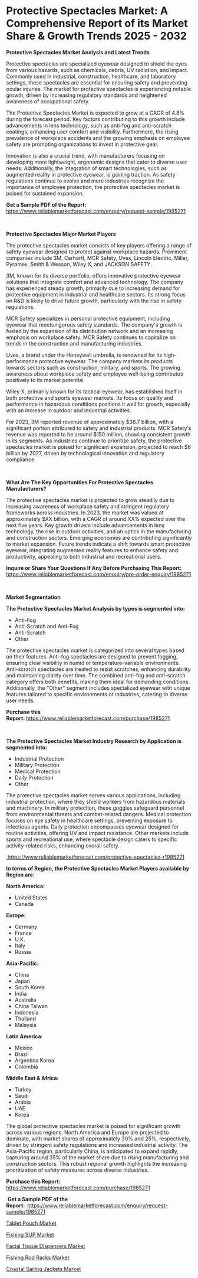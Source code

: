 <p><h1>Protective Spectacles Market: A Comprehensive Report of its Market Share & Growth Trends 2025 - 2032</h1></p><p><strong>Protective Spectacles Market Analysis and Latest Trends</strong></p>
<p><p>Protective spectacles are specialized eyewear designed to shield the eyes from various hazards, such as chemicals, debris, UV radiation, and impact. Commonly used in industrial, construction, healthcare, and laboratory settings, these spectacles are essential for ensuring safety and preventing ocular injuries. The market for protective spectacles is experiencing notable growth, driven by increasing regulatory standards and heightened awareness of occupational safety.</p><p>The Protective Spectacles Market is expected to grow at a CAGR of 4.8% during the forecast period. Key factors contributing to this growth include advancements in lens technology, such as anti-fog and anti-scratch coatings, enhancing user comfort and visibility. Furthermore, the rising prevalence of workplace accidents and the growing emphasis on employee safety are prompting organizations to invest in protective gear. </p><p>Innovation is also a crucial trend, with manufacturers focusing on developing more lightweight, ergonomic designs that cater to diverse user needs. Additionally, the integration of smart technologies, such as augmented reality in protective eyewear, is gaining traction. As safety regulations continue to evolve and more industries recognize the importance of employee protection, the protective spectacles market is poised for sustained expansion.</p></p>
<p><strong>Get a Sample PDF of the Report:&nbsp;</strong> <a href="https://www.reliablemarketforecast.com/enquiry/request-sample/1985271?utm_campaign=1903&utm_medium=2&utm_source=Github&utm_content=ia&utm_term=04042025&utm_id=protective-spectacles">https://www.reliablemarketforecast.com/enquiry/request-sample/1985271</a></p>
<p>&nbsp;</p>
<p><strong>Protective Spectacles Major Market Players</strong></p>
<p><p>The protective spectacles market consists of key players offering a range of safety eyewear designed to protect against workplace hazards. Prominent companies include 3M, Carhartt, MCR Safety, Uvex, Lincoln Electric, Miller, Pyramex, Smith & Wesson, Wiley X, and JACKSON SAFETY.</p><p>3M, known for its diverse portfolio, offers innovative protective eyewear solutions that integrate comfort and advanced technology. The company has experienced steady growth, primarily due to increasing demand for protective equipment in industrial and healthcare sectors. Its strong focus on R&D is likely to drive future growth, particularly with the rise in safety regulations.</p><p>MCR Safety specializes in personal protective equipment, including eyewear that meets rigorous safety standards. The company's growth is fueled by the expansion of its distribution network and an increasing emphasis on workplace safety. MCR Safety continues to capitalize on trends in the construction and manufacturing industries.</p><p>Uvex, a brand under the Honeywell umbrella, is renowned for its high-performance protective eyewear. The company markets its products towards sectors such as construction, military, and sports. The growing awareness about workplace safety and employee well-being contributes positively to its market potential.</p><p>Wiley X, primarily known for its tactical eyewear, has established itself in both protective and sports eyewear markets. Its focus on quality and performance in hazardous conditions positions it well for growth, especially with an increase in outdoor and industrial activities.</p><p>For 2023, 3M reported revenue of approximately $36.7 billion, with a significant portion attributed to safety and industrial products. MCR Safety's revenue was reported to be around $150 million, showing consistent growth in its segments. As industries continue to prioritize safety, the protective spectacles market is poised for significant expansion, projected to reach $6 billion by 2027, driven by technological innovation and regulatory compliance.</p></p>
<p>&nbsp;</p>
<p><strong>What Are The Key Opportunities For Protective Spectacles Manufacturers?</strong></p>
<p><p>The protective spectacles market is projected to grow steadily due to increasing awareness of workplace safety and stringent regulatory frameworks across industries. In 2023, the market was valued at approximately $XX billion, with a CAGR of around XX% expected over the next five years. Key growth drivers include advancements in lens technology, the rise in outdoor activities, and an uptick in the manufacturing and construction sectors. Emerging economies are contributing significantly to market expansion. Future trends indicate a shift towards smart protective eyewear, integrating augmented reality features to enhance safety and productivity, appealing to both industrial and recreational users.</p></p>
<p><strong>Inquire or Share Your Questions If Any Before Purchasing This Report:</strong> <a href="https://www.reliablemarketforecast.com/enquiry/pre-order-enquiry/1985271?utm_campaign=1903&utm_medium=2&utm_source=Github&utm_content=ia&utm_term=04042025&utm_id=protective-spectacles">https://www.reliablemarketforecast.com/enquiry/pre-order-enquiry/1985271</a></p>
<p>&nbsp;</p>
<p><strong>Market Segmentation</strong></p>
<p><strong>The Protective Spectacles Market Analysis by types is segmented into:</strong></p>
<p><ul><li>Anti-Fog</li><li>Anti-Scratch and Anti-Fog</li><li>Anti-Scratch</li><li>Other</li></ul></p>
<p><p>The protective spectacles market is categorized into several types based on their features. Anti-fog spectacles are designed to prevent fogging, ensuring clear visibility in humid or temperature-variable environments. Anti-scratch spectacles are treated to resist scratches, enhancing durability and maintaining clarity over time. The combined anti-fog and anti-scratch category offers both benefits, making them ideal for demanding conditions. Additionally, the "Other" segment includes specialized eyewear with unique features tailored to specific environments or industries, catering to diverse user needs.</p></p>
<p><strong>Purchase this Report:&nbsp;</strong><a href="https://www.reliablemarketforecast.com/purchase/1985271?utm_campaign=1903&utm_medium=2&utm_source=Github&utm_content=ia&utm_term=04042025&utm_id=protective-spectacles">https://www.reliablemarketforecast.com/purchase/1985271</a></p>
<p>&nbsp;</p>
<p><strong>The Protective Spectacles Market Industry Research by Application is segmented into:</strong></p>
<p><ul><li>Industrial Protection</li><li>Military Protection</li><li>Medical Protection</li><li>Daily Protection</li><li>Other</li></ul></p>
<p><p>The protective spectacles market serves various applications, including industrial protection, where they shield workers from hazardous materials and machinery. In military protection, these goggles safeguard personnel from environmental threats and combat-related dangers. Medical protection focuses on eye safety in healthcare settings, preventing exposure to infectious agents. Daily protection encompasses eyewear designed for routine activities, offering UV and impact resistance. Other markets include sports and recreational use, where spectacle design caters to specific activity-related risks, enhancing overall safety.</p></p>
<p><a href="https://www.reliablemarketforecast.com/protective-spectacles-r1985271?utm_campaign=1903&utm_medium=2&utm_source=Github&utm_content=ia&utm_term=04042025&utm_id=protective-spectacles">&nbsp;https://www.reliablemarketforecast.com/protective-spectacles-r1985271</a></p>
<p><strong>In terms of Region, the Protective Spectacles Market Players available by Region are:</strong></p>
<p>
    <p> <strong> North America: </strong>
        <ul>
            <li>United States</li>
            <li>Canada</li>
        </ul>
        </p> 
    <p> <strong> Europe: </strong>
        <ul>
            <li>Germany</li>
            <li>France</li>
            <li>U.K.</li>
            <li>Italy</li>
            <li>Russia</li>
        </ul>
        </p> 
    <p> <strong> Asia-Pacific: </strong>
        <ul>
            <li>China</li>
            <li>Japan</li>
            <li>South Korea</li>
            <li>India</li>
            <li>Australia</li>
            <li>China Taiwan</li>
            <li>Indonesia</li>
            <li>Thailand</li>
            <li>Malaysia</li>
        </ul>
        </p> 
    <p> <strong> Latin America: </strong>
        <ul>
            <li>Mexico</li>
            <li>Brazil</li>
            <li>Argentina Korea</li>
            <li>Colombia</li>
        </ul>
        </p> 
    <p> <strong> Middle East & Africa: </strong>
        <ul>
            <li>Turkey</li>
            <li>Saudi</li>
            <li>Arabia</li>
            <li>UAE</li>
            <li>Korea</li>
        </ul>
    </p>
    </p>
<p><p>The global protective spectacles market is poised for significant growth across various regions. North America and Europe are projected to dominate, with market shares of approximately 30% and 25%, respectively, driven by stringent safety regulations and increased industrial activity. The Asia-Pacific region, particularly China, is anticipated to expand rapidly, capturing around 35% of the market share due to rising manufacturing and construction sectors. This robust regional growth highlights the increasing prioritization of safety measures across diverse industries.</p></p>
<p><strong>Purchase this Report: </strong><a href="https://www.reliablemarketforecast.com/purchase/1985271?utm_campaign=1903&utm_medium=2&utm_source=Github&utm_content=ia&utm_term=04042025&utm_id=protective-spectacles">https://www.reliablemarketforecast.com/purchase/1985271</a></p>
<p>&nbsp;<strong>Get a Sample PDF of the Report:&nbsp;&nbsp;</strong><a href="https://www.reliablemarketforecast.com/enquiry/request-sample/1985271?utm_campaign=1903&utm_medium=2&utm_source=Github&utm_content=ia&utm_term=04042025&utm_id=protective-spectacles">https://www.reliablemarketforecast.com/enquiry/request-sample/1985271</a></p>
<p><strong></strong></p>
<p><p><a href="https://github.com/vasosblenksk/Market-Research-Report-List-1/blob/main/tablet-pouch-market.md?utm_campaign=1903&utm_medium=2&utm_source=Github&utm_content=ia&utm_term=04042025&utm_id=protective-spectacles">Tablet Pouch Market</a></p><p><a href="https://github.com/ashepherd82/Market-Research-Report-List-7/blob/main/fishing-sup-market.md?utm_campaign=1903&utm_medium=2&utm_source=Github&utm_content=ia&utm_term=04042025&utm_id=protective-spectacles">Fishing SUP Market</a></p><p><a href="https://github.com/merzafairy04/Market-Research-Report-List-1/blob/main/facial-tissue-dispensers-market.md?utm_campaign=1903&utm_medium=2&utm_source=Github&utm_content=ia&utm_term=04042025&utm_id=protective-spectacles">Facial Tissue Dispensers Market</a></p><p><a href="https://github.com/irfadac/Market-Research-Report-List-5/blob/main/fishing-rod-racks-market.md?utm_campaign=1903&utm_medium=2&utm_source=Github&utm_content=ia&utm_term=04042025&utm_id=protective-spectacles">Fishing Rod Racks Market</a></p><p><a href="https://github.com/ifsahvadenah/Market-Research-Report-List-1/blob/main/coastal-sailing-jackets-market.md?utm_campaign=1903&utm_medium=2&utm_source=Github&utm_content=ia&utm_term=04042025&utm_id=protective-spectacles">Coastal Sailing Jackets Market</a></p></p>